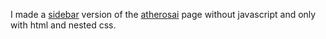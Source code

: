 I made a [sidebar](https://github.com/atherosai/ui/tree/main/sidebar-07) version of the [atherosai]("https://github.com/atherosai") page without javascript and only with html and nested css.

